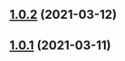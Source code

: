## [1.0.2](https://github.com/danmt/rxjs-obscure/compare/v1.0.1...v1.0.2) (2021-03-12)

## [1.0.1](https://github.com/danmt/rxjs-obscure/compare/v1.0.0...v1.0.1) (2021-03-11)
